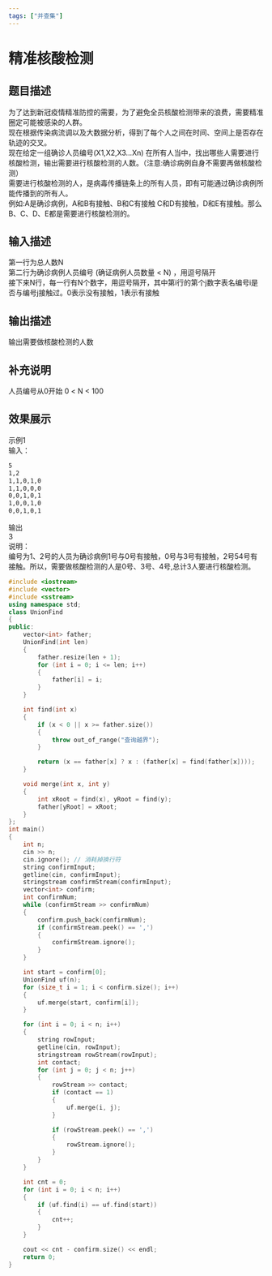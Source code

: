 ```yaml
---
tags: ["并查集"]
---
```


# 精准核酸检测

## 题目描述

为了达到新冠疫情精准防控的需要，为了避免全员核酸检测带来的浪费，需要精准圈定可能被感染的人群。  
现在根据传染病流调以及大数据分析，得到了每个人之间在时间、空间上是否存在轨迹的交叉。  
现在给定一组确诊人员编号(X1,X2,X3…Xn) 在所有人当中，找出哪些人需要进行核酸检测，输出需要进行核酸检测的人数。（注意:确诊病例自身不需要再做核酸检测）  
需要进行核酸检测的人，是病毒传播链条上的所有人员，即有可能通过确诊病例所能传播到的所有人。  
例如:A是确诊病例，A和B有接触、B和C有接触 C和D有接触，D和E有接触。那么B、C、D、E都是需要进行核酸检测的。

## 输入描述

第一行为总人数N  
第二行为确诊病例人员编号 (确证病例人员数量 < N) ，用逗号隔开  
接下来N行，每一行有N个数字，用逗号隔开，其中第i行的第个j数字表名编号i是否与编号j接触过。0表示没有接触，1表示有接触

## 输出描述

输出需要做核酸检测的人数

## 补充说明

人员编号从0开始  0 < N < 100

## 效果展示

示例1  
输入：  

```bash
5  
1,2  
1,1,0,1,0  
1,1,0,0,0  
0,0,1,0,1  
1,0,0,1,0  
0,0,1,0,1
```

输出  
3  
说明：  
编号为1、2号的人员为确诊病例1号与0号有接触，0号与3号有接触，2号54号有接触。所以，需要做核酸检测的人是0号、3号、4号,总计3人要进行核酸检测。

```cpp
#include <iostream>
#include <vector>
#include <sstream>
using namespace std;
class UnionFind
{
public:
    vector<int> father;
    UnionFind(int len)
    {
        father.resize(len + 1);
        for (int i = 0; i <= len; i++)
        {
            father[i] = i;
        }
    }

    int find(int x)
    {
        if (x < 0 || x >= father.size())
        {
            throw out_of_range("查询越界");
        }

        return (x == father[x] ? x : (father[x] = find(father[x])));
    }

    void merge(int x, int y)
    {
        int xRoot = find(x), yRoot = find(y);
        father[yRoot] = xRoot;
    }
};
int main()
{
    int n;
    cin >> n;
    cin.ignore(); // 消耗掉换行符
    string confirmInput;
    getline(cin, confirmInput);
    stringstream confirmStream(confirmInput);
    vector<int> confirm;
    int confirmNum;
    while (confirmStream >> confirmNum)
    {
        confirm.push_back(confirmNum);
        if (confirmStream.peek() == ',')
        {
            confirmStream.ignore();
        }
    }

    int start = confirm[0];
    UnionFind uf(n);
    for (size_t i = 1; i < confirm.size(); i++)
    {
        uf.merge(start, confirm[i]);
    }

    for (int i = 0; i < n; i++)
    {
        string rowInput;
        getline(cin, rowInput);
        stringstream rowStream(rowInput);
        int contact;
        for (int j = 0; j < n; j++)
        {
            rowStream >> contact;
            if (contact == 1)
            {
                uf.merge(i, j);
            }

            if (rowStream.peek() == ',')
            {
                rowStream.ignore();
            }
        }
    }

    int cnt = 0;
    for (int i = 0; i < n; i++)
    {
        if (uf.find(i) == uf.find(start))
        {
            cnt++;
        }
    }

    cout << cnt - confirm.size() << endl;
    return 0;
}
```
